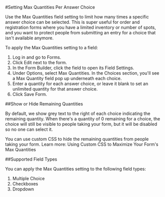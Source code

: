 #Setting Max Quantities Per Answer Choice

Use the Max Quantities field setting to limit how many times a specific answer choice can be selected. This is super useful for order and registration forms where you have a limited inventory or number of spots, and you want to protect people from submitting an entry for a choice that isn't available anymore.

To apply the Max Quantities setting to a field:

1. Log in and go to Forms.
2. Click Edit next to the form.
3. In the Form Builder, click the field to open its Field Settings.
4. Under Options, select Max Quantities. In the Choices section, you'll see a Max Quantity field pop up underneath each choice.
5. Enter a quantity for each answer choice, or leave it blank to set an unlimited quantity for that answer choice.
6. Click Save Form.

##Show or Hide Remaining Quantities

By default, we show grey text to the right of each choice indicating the remaining quantity. When there's a quantity of 0 remaining for a choice, the choice will still be visible to people taking your form, but it will be disabled so no one can select it.

You can use custom CSS to hide the remaining quantities from people taking your form. Learn more: Using Custom CSS to Maximize Your Form's Max Quantities

##Supported Field Types

You can apply the Max Quantities setting to the following field types:

1. Multiple Choice
2. Checkboxes
3. Dropdown